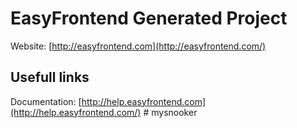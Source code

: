 # EasyFrontend Generated Project

Website: [http://easyfrontend.com](http://easyfrontend.com/)


## Usefull links
Documentation: [http://help.easyfrontend.com](http://help.easyfrontend.com/)
#   m y s n o o k e r  
 